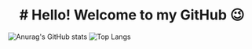 <h1 align="center"># Hello! Welcome to my GitHub 😉 </h1>
  
![Anurag's GitHub stats](https://github-readme-stats.vercel.app/api?username=J-NilsOn&show_icons=true&theme=merko)
![Top Langs](https://github-readme-stats.vercel.app/api/top-langs/?username=J-NilsOn&show_icons=true&theme=merko&layout=compact&hide=handlebars)
